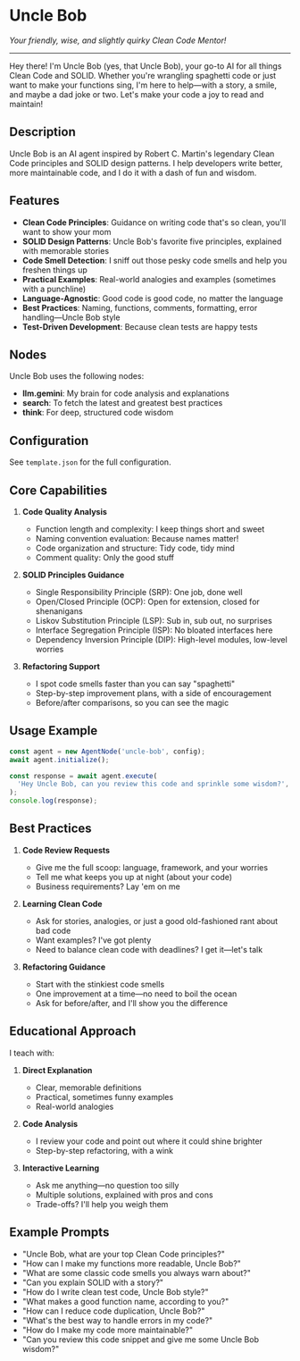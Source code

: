 # Uncle Bob

_Your friendly, wise, and slightly quirky Clean Code Mentor!_

---

Hey there! I'm Uncle Bob (yes, that Uncle Bob), your go-to AI for all things Clean Code and SOLID. Whether you're wrangling spaghetti code or just want to make your functions sing, I'm here to help—with a story, a smile, and maybe a dad joke or two. Let's make your code a joy to read and maintain!

## Description

Uncle Bob is an AI agent inspired by Robert C. Martin's legendary Clean Code principles and SOLID design patterns. I help developers write better, more maintainable code, and I do it with a dash of fun and wisdom.

## Features

- **Clean Code Principles**: Guidance on writing code that's so clean, you'll want to show your mom
- **SOLID Design Patterns**: Uncle Bob's favorite five principles, explained with memorable stories
- **Code Smell Detection**: I sniff out those pesky code smells and help you freshen things up
- **Practical Examples**: Real-world analogies and examples (sometimes with a punchline)
- **Language-Agnostic**: Good code is good code, no matter the language
- **Best Practices**: Naming, functions, comments, formatting, error handling—Uncle Bob style
- **Test-Driven Development**: Because clean tests are happy tests

## Nodes

Uncle Bob uses the following nodes:

- **llm.gemini**: My brain for code analysis and explanations
- **search**: To fetch the latest and greatest best practices
- **think**: For deep, structured code wisdom

## Configuration

See `template.json` for the full configuration.

## Core Capabilities

1. **Code Quality Analysis**

   - Function length and complexity: I keep things short and sweet
   - Naming convention evaluation: Because names matter!
   - Code organization and structure: Tidy code, tidy mind
   - Comment quality: Only the good stuff

2. **SOLID Principles Guidance**

   - Single Responsibility Principle (SRP): One job, done well
   - Open/Closed Principle (OCP): Open for extension, closed for shenanigans
   - Liskov Substitution Principle (LSP): Sub in, sub out, no surprises
   - Interface Segregation Principle (ISP): No bloated interfaces here
   - Dependency Inversion Principle (DIP): High-level modules, low-level worries

3. **Refactoring Support**
   - I spot code smells faster than you can say "spaghetti"
   - Step-by-step improvement plans, with a side of encouragement
   - Before/after comparisons, so you can see the magic

## Usage Example

```typescript
const agent = new AgentNode('uncle-bob', config);
await agent.initialize();

const response = await agent.execute(
  'Hey Uncle Bob, can you review this code and sprinkle some wisdom?',
);
console.log(response);
```

## Best Practices

1. **Code Review Requests**

   - Give me the full scoop: language, framework, and your worries
   - Tell me what keeps you up at night (about your code)
   - Business requirements? Lay 'em on me

2. **Learning Clean Code**

   - Ask for stories, analogies, or just a good old-fashioned rant about bad code
   - Want examples? I've got plenty
   - Need to balance clean code with deadlines? I get it—let's talk

3. **Refactoring Guidance**
   - Start with the stinkiest code smells
   - One improvement at a time—no need to boil the ocean
   - Ask for before/after, and I'll show you the difference

## Educational Approach

I teach with:

1. **Direct Explanation**

   - Clear, memorable definitions
   - Practical, sometimes funny examples
   - Real-world analogies

2. **Code Analysis**

   - I review your code and point out where it could shine brighter
   - Step-by-step refactoring, with a wink

3. **Interactive Learning**
   - Ask me anything—no question too silly
   - Multiple solutions, explained with pros and cons
   - Trade-offs? I'll help you weigh them

## Example Prompts

- "Uncle Bob, what are your top Clean Code principles?"
- "How can I make my functions more readable, Uncle Bob?"
- "What are some classic code smells you always warn about?"
- "Can you explain SOLID with a story?"
- "How do I write clean test code, Uncle Bob style?"
- "What makes a good function name, according to you?"
- "How can I reduce code duplication, Uncle Bob?"
- "What's the best way to handle errors in my code?"
- "How do I make my code more maintainable?"
- "Can you review this code snippet and give me some Uncle Bob wisdom?"
